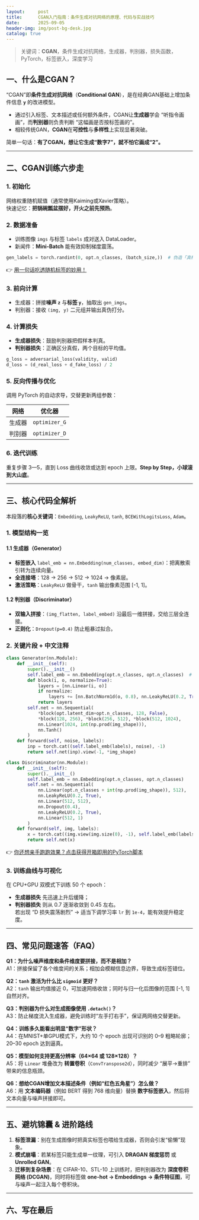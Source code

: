 ```yaml
---
layout:     post
title:      CGAN入门指南：条件生成对抗网络的原理、代码与实战技巧
date:       2025-09-05
header-img: img/post-bg-desk.jpg
catalog: true
---
```


> 关键词：**CGAN**，条件生成对抗网络，生成器，判别器，损失函数，PyTorch，标签嵌入，深度学习

## 一、什么是CGAN？  
“CGAN”即**条件生成对抗网络**（**Conditional GAN**），是在经典GAN基础上增加条件信息 **`y`** 的改进模型。  
- 通过引入标签、文本描述或任何额外条件，CGAN让**生成器**学会 “听指令画画”，而**判别器**则负责判断 “这幅画是否按标签画的”。  
- 相较传统GAN，**CGAN**在**可控性**与**多样性**上实现显著突破。

简单一句话：**有了CGAN，想让它生成“数字7”，就不怕它画成“2”。**

---

## 二、CGAN训练六步走  
### 1. 初始化  
网络权重随机赋值（通常使用Kaiming或Xavier策略）。  
快速记忆：**把锅碗瓢盆摆好，开火之前先预热**。

### 2. 数据准备  
- 训练图像 `imgs` 与标签 `labels` 成对送入 DataLoader。  
- 新闻件：**Mini-Batch** 能有效抑制梯度震荡。

```python
gen_labels = torch.randint(0, opt.n_classes, (batch_size,))  # 伪造「真标签」
```
  
👉 [用一句话吃透随机标签的妙用！](https://okxdog.com/)

### 3. 前向计算  
- 生成器：拼接**噪声 `z`** 与**标签 `y`**，抽取出 `gen_imgs`。  
- 判别器：接收 `(img, y)` 二元组并输出真伪打分。

### 4. 计算损失  
- **生成器损失**：鼓励判别器把假样本判真。  
- **判别器损失**：正确区分真假，两个目标的平均值。

```python
g_loss = adversarial_loss(validity, valid)
d_loss = (d_real_loss + d_fake_loss) / 2
```

### 5. 反向传播与优化  
调用 PyTorch 的自动求导，交替更新两组参数：

| 网络 | 优化器 |
|------|--------|
| 生成器 | `optimizer_G` |
| 判别器 | `optimizer_D` |

### 6. 迭代训练  
重复步骤 3—5，直到 Loss 曲线收敛或达到 epoch 上限。**Step by Step，小球滚到大山底**。

---

## 三、核心代码全解析  
本段落的**核心关键词**：`Embedding`, `LeakyReLU`, `tanh`, `BCEWithLogitsLoss`, `Adam`。

### 1. 模型结构一览  
#### 1.1 生成器（Generator）  
- **标签嵌入** `label_emb = nn.Embedding(num_classes, embed_dim)`：把离散索引转为连续向量。  
- **全连接塔**：128 → 256 → 512 → 1024 → 像素层。  
- **激活策略**：`LeakyReLU` 做骨干，`tanh` 输出像素范围 [-1, 1]。

#### 1.2 判别器（Discriminator）  
- **双输入拼接**：`(img_flatten, label_embed)` 沿最后一维拼接，交给三层全连接。  
- **正则化**：`Dropout(p=0.4)` 防止粗暴过拟合。

### 2. 关键片段 + 中文注释  

```python
class Generator(nn.Module):
    def __init__(self):
        super().__init__()
        self.label_emb = nn.Embedding(opt.n_classes, opt.n_classes)  # 标签嵌入
        def block(i, o, normalize=True):
            layers = [nn.Linear(i, o)]
            if normalize:
                layers += [nn.BatchNorm1d(o, 0.8), nn.LeakyReLU(0.2, True)]
            return layers
        self.net = nn.Sequential(
            *block(opt.latent_dim+opt.n_classes, 128, False),
            *block(128, 256), *block(256, 512), *block(512, 1024),
            nn.Linear(1024, int(np.prod(img_shape))),
            nn.Tanh()
        )
    def forward(self, noise, labels):
        inp = torch.cat((self.label_emb(labels), noise), -1)
        return self.net(inp).view(-1, *img_shape)

class Discriminator(nn.Module):
    def __init__(self):
        super().__init__()
        self.label_emb = nn.Embedding(opt.n_classes, opt.n_classes)
        self.net = nn.Sequential(
            nn.Linear(opt.n_classes + int(np.prod(img_shape)), 512),
            nn.LeakyReLU(0.2, True),
            nn.Linear(512, 512),
            nn.Dropout(0.4),
            nn.LeakyReLU(0.2, True),
            nn.Linear(512, 1)
        )
    def forward(self, img, labels):
        x = torch.cat((img.view(img.size(0), -1), self.label_emb(labels)), -1)
        return self.net(x)
```

👉 [你还想亲手跑跑效果？点击获得开箱即用的PyTorch脚本](https://okxdog.com/)

### 3. 训练曲线与可视化  

在 CPU+GPU 双模式下训练 50 个 epoch：  
- **生成器损失** 先迅速上升后缓降；  
- **判别器损失** 则从 0.7 逐渐收敛到 0.45 左右。  
若出现 “D 损失震荡剧烈” → 适当下调学习率 `lr` 到 `1e-4`，能有效提升稳定度。

---

## 四、常见问题速答（FAQ）

**Q1：为什么噪声维度和条件维度要拼接，而不是相加？**  
A1：拼接保留了各个维度间的关系；相加会模糊信息边界，导致生成标签错位。

**Q2：`tanh` 激活为什么比 `sigmoid` 更好？**  
A2：`tanh` 输出均值接近 0，可加速网络收敛；同时与归一化后图像的范围 [-1, 1] 自然对齐。

**Q3：判别器为什么对生成图像使用 `.detach()`？**  
A3：防止梯度流入生成器，避免训练时“左手打右手”，保证两网络交替更新。

**Q4：训练多久能看出明显“数字”形状？**  
A4：在MNIST+单GPU模式下，大约 10 个 epoch 出现可识别的 0–9 粗略轮廓；20–30 epoch 达到逼真。

**Q5：模型如何支持更高分辨率（64×64 或 128×128）？**  
A5：将 `Linear` 堆叠改为 **转置卷积**（`ConvTranspose2d`），同时减少 “展平→重排” 带来的信息瓶颈。

**Q6：想给CGAN增加文本描述条件（例如“红色五角星”）怎么做？**  
A6：用 **文本编码器**（例如 BERT 得到 768 维向量）替换 **数字标签嵌入**，然后将文本向量与噪声拼接即可。

---

## 五、避坑锦囊 & 进阶路线  
1. **标签泄漏**：别在生成图像时把真实标签也喂给生成器，否则会引发“偷懒”现象。  
2. **模式崩塌**：若某标签只能生成单一纹理，可引入 **DRAGAN 梯度惩罚** 或 **Unrolled GAN**。  
3. **迁移到复杂场景**：在 CIFAR-10、STL-10 上训练时，把判别器改为 **深度卷积网络 (DCGAN)**，同时将标签做 **one-hot → Embeddings → 条件特征图**，可与噪声一起注入每个卷积块。

---

## 六、写在最后